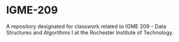 # IGME-209
A repository designated for classwork related to IGME 209 - Data Structures and Algorithms I at the Rochester Institute of Technology.
